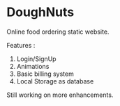 # DoughNuts
Online food ordering static website.

Features :
1. Login/SignUp
2. Animations
3. Basic billing system
4. Local Storage as database

Still working on more enhancements.
